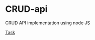 # CRUD-api
CRUD API implementation using node JS

[Task](https://github.com/AlreadyBored/nodejs-assignments/blob/main/assignments/crud-api/assignment.md)